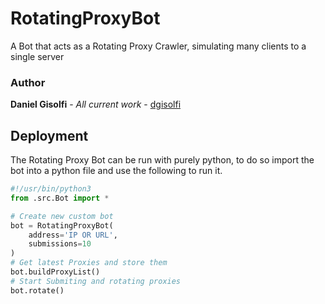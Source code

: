 # RotatingProxyBot
A Bot that acts as a Rotating Proxy Crawler, simulating many clients to a single server

### Author

**Daniel Gisolfi** - *All current work* - [dgisolfi](https://github.com/dgisolfi)

## Deployment

The Rotating Proxy Bot can be run with purely python, to do so import the bot into a python file and use the following to run it.
```python
#!/usr/bin/python3
from .src.Bot import *

# Create new custom bot
bot = RotatingProxyBot(
    address='IP OR URL', 
    submissions=10
)
# Get latest Proxies and store them
bot.buildProxyList()
# Start Submiting and rotating proxies
bot.rotate()
```

